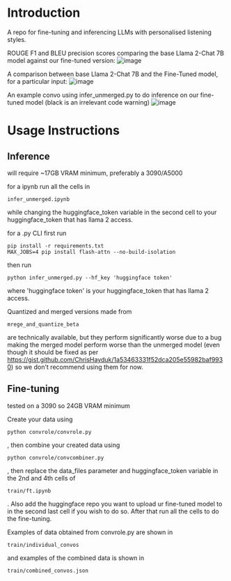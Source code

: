 # Introduction
A repo for fine-tuning and inferencing LLMs with personalised listening styles.

ROUGE F1 and BLEU precision scores comparing the base Llama 2-Chat 7B model against our fine-tuned version:
![image](https://github.com/jhlimm8/ListenerLM/assets/103594440/786458cf-0392-489a-b4f1-0fcb093e1c43)

A comparison between base Llama 2-Chat 7B and the Fine-Tuned model, for a particular input:
![image](https://github.com/user-attachments/assets/261aca9f-d284-475e-b9bf-82401cfc1359)

An example convo using infer_unmerged.py to do inference on our fine-tuned model (black is an irrelevant code warning)
![image](https://github.com/jhlimm8/ListenerLM/assets/103594440/f24ba5ec-bd91-4717-a2b9-ea71ab41e916)

# Usage Instructions

## Inference

will require ~17GB VRAM minimum, preferably a 3090/A5000

for a ipynb run all the cells in 

```
infer_unmerged.ipynb
```

while changing the huggingface_token variable in the second cell to your huggingface_token that has llama 2 access.

for a .py CLI first run

```
pip install -r requirements.txt
MAX_JOBS=4 pip install flash-attn --no-build-isolation
```

then run

```
python infer_unmerged.py --hf_key 'huggingface token'
```

where 'huggingface token' is your huggingface_token that has llama 2 access.

Quantized and merged versions made from 

```
mrege_and_quantize_beta
```

are technically available, but they perform significantly worse due to a bug making the merged model perform worse than the unmerged model
(even though it should be fixed as per https://gist.github.com/ChrisHayduk/1a53463331f52dca205e55982baf9930)
so we don't recommend using them for now.

## Fine-tuning 

tested on a 3090 so 24GB VRAM minimum

Create your data using 

```
python convrole/convrole.py
```

, then combine your created data using

```
python convrole/convcombiner.py
```

, then replace the data_files parameter and huggingface_token variable in the 2nd and 4th cells of 

```
train/ft.ipynb
```

. Also add the huggingface repo you want to upload ur fine-tuned model to in the second last cell if you wish to do so. After that run all the cells to do the fine-tuning.

Examples of data obtained from convrole.py are shown in 

```
train/individual_convos
```

and examples of the combined data is shown in

```
train/combined_convos.json
```
